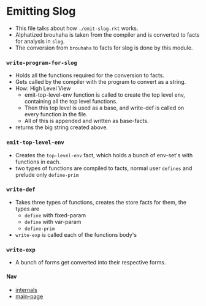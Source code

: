 # Emitting Slog
- This file talks about how `./emit-slog.rkt` works.
- Alphatized brouhaha is taken from the compiler and is converted to facts for analysis in `slog`.
- The conversion from `brouhaha` to facts for slog is done by this module.

### `write-program-for-slog`
- Holds all the functions required for the conversion to facts.
- Gets called by the compiler with the program to convert as a string.
- How: High Level View
  - emit-top-level-env function is called to create the top level env, containing all the top level functions.
  - Then this top level is used as a base, and write-def is called on every function in the file.
  - All of this is appended and written as base-facts.
- returns the big string created above.

### `emit-top-level-env`
- Creates the `top-level-env` fact, which holds a bunch of env-set's with functions in each.
- two types of functions are compiled to facts, normal user `defines` and prelude only `define-prim`

### `write-def`
- Takes three types of functions, creates the store facts for them, the types are
  - `define` with fixed-param
  - `define` with var-param
  - `define-prim`
- `write-exp` is called each of the functions body's

### `write-exp`
- A bunch of forms get converted into their respective forms. 

#### Nav
- [internals](./internals.md)
- [main-page](../docs.md)